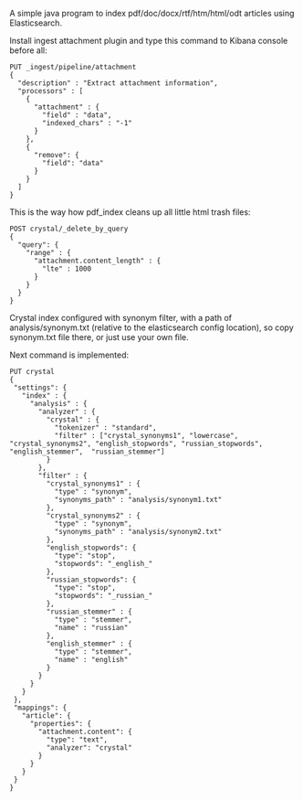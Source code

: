 A simple java program to index pdf/doc/docx/rtf/htm/html/odt articles using Elasticsearch.

Install ingest attachment plugin and type this command to Kibana console before all:
```
PUT _ingest/pipeline/attachment
{
  "description" : "Extract attachment information",
  "processors" : [
    {
      "attachment" : {
        "field" : "data",
        "indexed_chars" : "-1"
      }
    },
    {
      "remove": {
        "field": "data"
      }
    }
  ]
}
```
This is the way how pdf_index cleans up all little html trash files:
```
POST crystal/_delete_by_query
{
  "query": {
    "range" : {
      "attachment.content_length" : {
        "lte" : 1000
      }
    }
  }
}
```
 Crystal index configured with synonym filter,
 with a path of analysis/synonym.txt (relative to the elasticsearch config location),
 so copy synonym.txt file there, or just use your own file.

 Next command is implemented:
 ```
PUT crystal
{
  "settings": {
    "index" : {
      "analysis" : {
        "analyzer" : {
          "crystal" : {
            "tokenizer" : "standard",
            "filter" : ["crystal_synonyms1", "lowercase", "crystal_synonyms2", "english_stopwords", "russian_stopwords", "english_stemmer",  "russian_stemmer"]
          }
        },
        "filter" : {
          "crystal_synonyms1" : {
            "type" : "synonym",
            "synonyms_path" : "analysis/synonym1.txt"
          },
          "crystal_synonyms2" : {
            "type" : "synonym",
            "synonyms_path" : "analysis/synonym2.txt"
          },
          "english_stopwords": {
            "type": "stop",
            "stopwords": "_english_"
          },
          "russian_stopwords": {
            "type": "stop",
            "stopwords": "_russian_"
          },
          "russian_stemmer" : {
            "type" : "stemmer",
            "name" : "russian"
          },
          "english_stemmer" : {
            "type" : "stemmer",
            "name" : "english"
          }
        }
      }
    }
  },
  "mappings": {
    "article": {
      "properties": {
        "attachment.content": {
          "type": "text",
          "analyzer": "crystal"
        }
      }
    }
  }
}
```
